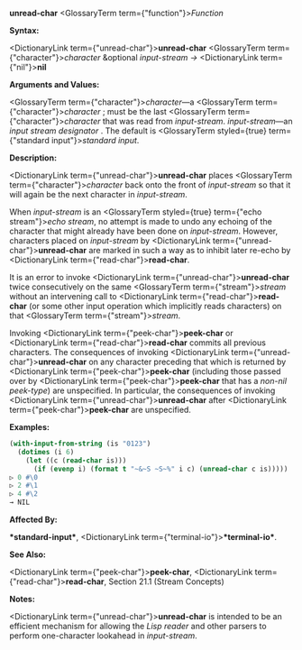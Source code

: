 **unread-char** <GlossaryTerm  term={"function"}><i>Function</i></GlossaryTerm> 



**Syntax:** 



<DictionaryLink  term={"unread-char"}><b>unread-char</b></DictionaryLink> <GlossaryTerm  term={"character"}><i>character</i></GlossaryTerm> &amp;optional *input-stream →* <DictionaryLink  term={"nil"}><b>nil</b></DictionaryLink> 



**Arguments and Values:** 



<GlossaryTerm  term={"character"}><i>character</i></GlossaryTerm>—a <GlossaryTerm  term={"character"}><i>character</i></GlossaryTerm> ; must be the last <GlossaryTerm  term={"character"}><i>character</i></GlossaryTerm> that was read from *input-stream*. *input-stream*—an *input stream designator* . The default is <GlossaryTerm styled={true} term={"standard input"}><i>standard input</i></GlossaryTerm>. 



**Description:** 



<DictionaryLink  term={"unread-char"}><b>unread-char</b></DictionaryLink> places <GlossaryTerm  term={"character"}><i>character</i></GlossaryTerm> back onto the front of *input-stream* so that it will again be the next character in *input-stream*. 



When *input-stream* is an <GlossaryTerm styled={true} term={"echo stream"}><i>echo stream</i></GlossaryTerm>, no attempt is made to undo any echoing of the character that might already have been done on *input-stream*. However, characters placed on *input-stream* by <DictionaryLink  term={"unread-char"}><b>unread-char</b></DictionaryLink> are marked in such a way as to inhibit later re-echo by <DictionaryLink  term={"read-char"}><b>read-char</b></DictionaryLink>. 



It is an error to invoke <DictionaryLink  term={"unread-char"}><b>unread-char</b></DictionaryLink> twice consecutively on the same <GlossaryTerm  term={"stream"}><i>stream</i></GlossaryTerm> without an intervening call to <DictionaryLink  term={"read-char"}><b>read-char</b></DictionaryLink> (or some other input operation which implicitly reads characters) on that <GlossaryTerm  term={"stream"}><i>stream</i></GlossaryTerm>. 



Invoking <DictionaryLink  term={"peek-char"}><b>peek-char</b></DictionaryLink> or <DictionaryLink  term={"read-char"}><b>read-char</b></DictionaryLink> commits all previous characters. The consequences of invoking <DictionaryLink  term={"unread-char"}><b>unread-char</b></DictionaryLink> on any character preceding that which is returned by <DictionaryLink  term={"peek-char"}><b>peek-char</b></DictionaryLink> (including those passed over by <DictionaryLink  term={"peek-char"}><b>peek-char</b></DictionaryLink> that has a *non-nil peek-type*) are unspecified. In particular, the consequences of invoking <DictionaryLink  term={"unread-char"}><b>unread-char</b></DictionaryLink> after <DictionaryLink  term={"peek-char"}><b>peek-char</b></DictionaryLink> are unspecified. 



**Examples:**
```lisp
(with-input-from-string (is "0123") 
  (dotimes (i 6) 
    (let ((c (read-char is))) 
      (if (evenp i) (format t "~&~S ~S~%" i c) (unread-char c is))))) 
▷ 0 #\0 
▷ 2 #\1 
▷ 4 #\2 
→ NIL 


```
**Affected By:** 



**\*standard-input\***, <DictionaryLink  term={"terminal-io"}><b>\*terminal-io\*</b></DictionaryLink>. 



**See Also:** 



<DictionaryLink  term={"peek-char"}><b>peek-char</b></DictionaryLink>, <DictionaryLink  term={"read-char"}><b>read-char</b></DictionaryLink>, Section 21.1 (Stream Concepts) 



**Notes:** 



<DictionaryLink  term={"unread-char"}><b>unread-char</b></DictionaryLink> is intended to be an efficient mechanism for allowing the *Lisp reader* and other parsers to perform one-character lookahead in *input-stream*. 



